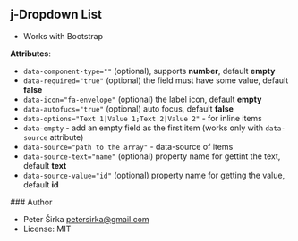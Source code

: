 ## j-Dropdown List

- Works with Bootstrap

__Attributes__:

- `data-component-type=""` (optional), supports __number__, default __empty__
- `data-required="true"` (optional) the field must have some value, default __false__
- `data-icon="fa-envelope"` (optional) the label icon, default __empty__
- `data-autofucs="true"` (optional) auto focus, default __false__
- `data-options="Text 1|Value 1;Text 2|Value 2"` - for inline items
- `data-empty` - add an empty field as the first item (works only with `data-source` attribute)
- `data-source="path to the array"` - data-source of items
- `data-source-text="name"` (optional) property name for gettint the text, default __text__
- `data-source-value="id"` (optional) property name for getting the value, default __id__

### Author

- Peter Širka <petersirka@gmail.com>
- License: MIT